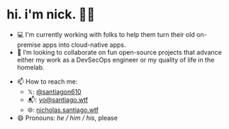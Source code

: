 # hi. i'm nick. 👋🏼

- 💻 I'm currently working with folks to help them turn their old on-premise apps into cloud-native apps.
- 👯 I’m looking to collaborate on fun open-source projects that advance either my work as a DevSecOps engineer or my quality of life in the homelab.
<!--
- 🤔 I’m looking for help with ...
- 💬 Ask me about ...
-->
- 📫 How to reach me:
  - 𝕏: [@santiagon610](https://x.com/santiagon610)
  - 📬️: [yo@santiago.wtf](mailto:yo@santiago.wtf)
  - 🌐: [nicholas.santiago.wtf](https://nicholas.santiago.wtf)
- 😄 Pronouns: _he / him / his_, please
